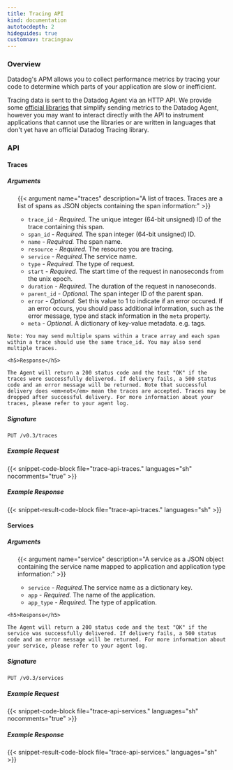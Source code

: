 ```yaml
---
title: Tracing API
kind: documentation
autotocdepth: 2
hideguides: true
customnav: tracingnav
---
```


### Overview

Datadog's APM allows you to collect performance metrics by tracing your code to determine which parts of your application are slow or inefficient.

Tracing data is sent to the Datadog Agent via an HTTP API. We provide some [official libraries](/tracing/#instrument-your-application) that simplify sending metrics to the Datadog Agent, however you may want to interact directly with the API to instrument applications that cannot use the libraries or are written in languages that don't yet have an official Datadog Tracing library.

### API

<!--div class="btn-toolbar">
  <div class="btn-group language-links btn-group-sm">
    <div lang="console" class="active lang-btn btn btn-default gradient">Shell</div>
    <div lang="python" class="lang-btn btn btn-default gradient">Python</div>
    <div lang="ruby" class="lang-btn btn btn-default gradient">Ruby</div>
    <div lang="golang" class="lang-btn btn btn-default gradient">Go</div>
  </div>
</div-->

<h4 id="traces" class="tracing-api">Traces</h4>

<div class="row">
  <div class="col-xs-12 col-md-6 tracing-api">
    <h5>Arguments</h5>
    <ul class="arguments">
      {{< argument name="traces" description="A list of traces. Traces are a list of spans as JSON objects containing the span information:" >}}
        <ul>
          <li><code>trace_id</code> - <em>Required.</em> The unique integer (64-bit unsigned) ID of the trace containing this span.</li>
          <li><code>span_id</code> - <em>Required.</em> The span integer (64-bit unsigned) ID.</li>
          <li><code>name</code> - <em>Required.</em> The span name.</li>
          <li><code>resource</code> - <em>Required.</em> The resource you are tracing.</li>
          <li><code>service</code> - <em>Required.</em>The service name.</li>
          <li><code>type</code> - <em>Required.</em> The type of request.</li>
          <li><code>start</code> - <em>Required.</em> The start time of the request in nanoseconds from the unix epoch.</li>
          <li><code>duration</code> - <em>Required.</em> The duration of the request in nanoseconds.</li>
          <li><code>parent_id</code> - <em>Optional.</em> The span integer ID of the parent span.</li>
          <li><code>error</code> - <em>Optional.</em> Set this value to 1 to indicate if an error occured. If an error occurs, you should pass additional information, such as the error message, type and stack information in the <code>meta</code> property.</li>
          <li><code>meta</code> - <em>Optional.</em> A dictionary of key-value metadata. e.g. tags.</li>
        </ul>
    </ul>

    Note: You may send multiple spans within a trace array and each span within a trace should use the same trace_id. You may also send multiple traces.

    <h5>Response</h5>

    The Agent will return a 200 status code and the text "OK" if the traces were successfully delivered. If delivery fails, a 500 status code and an error message will be returned. Note that successful delivery does <em>not</em> mean the traces are accepted. Traces may be dropped after successful delivery. For more information about your traces, please refer to your agent log.

  </div>

  <div class="col-xs-12 col-md-6 api-right tracing-api">
    <h5>Signature</h5>
    <code>PUT /v0.3/traces</code>

<h5>Example Request</h5>
{{< snippet-code-block file="trace-api-traces." languages="sh" nocomments="true" >}}
    <h5>Example Response</h5>
{{< snippet-result-code-block file="trace-api-traces." languages="sh" >}}

  </div>
</div>

<h4 id="services" class="tracing-api">Services</h4>

<div class="row">
  <div class="col-xs-12 col-md-6 tracing-api">
    <h5>Arguments</h5>
    <ul class="arguments">
      {{< argument name="service" description="A service as a JSON object containing the service name mapped to application and application type information:" >}}
        <ul>
          <li><code>service</code> - <em>Required.</em>The service name as a dictionary key.</li>
          <li><code>app</code> - <em>Required.</em> The name of the application.</li>
          <li><code>app_type</code> - <em>Required.</em> The type of application.</li>
        </ul>
    </ul>

    <h5>Response</h5>

    The Agent will return a 200 status code and the text "OK" if the service was successfully delivered. If delivery fails, a 500 status code and an error message will be returned. For more information about your service, please refer to your agent log.

  </div>

  <div class="col-xs-12 col-md-6 api-right tracing-api">
    <h5>Signature</h5>
    <code>PUT /v0.3/services</code>

<h5>Example Request</h5>
{{< snippet-code-block file="trace-api-services." languages="sh" nocomments="true" >}}

<h5>Example Response</h5>
{{< snippet-result-code-block file="trace-api-services." languages="sh" >}}

  </div>
</div>

<script type="text/javascript">
  //$(DD_docs.apiPage);
</script>

